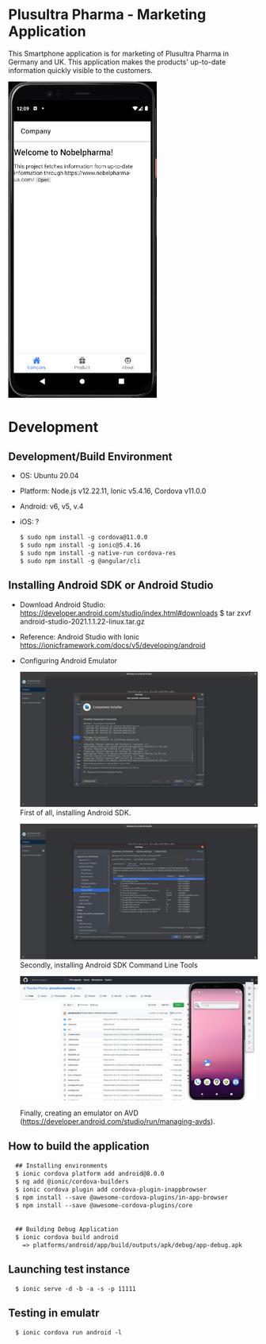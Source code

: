 # Plusultra Pharma - Marketing Application

This Smartphone application is for marketing of Plusultra Pharma in Germany and UK. This application makes the products' up-to-date information quickly visible to the customers.

  ![Application Overview](img/ionic_test.jpg)


# Development
## Development/Build Environment

  * OS: Ubuntu 20.04
  * Platform: Node.js v12.22.11, Ionic v5.4.16, Cordova v11.0.0
  * Android: v6, v5, v.4
  * iOS: ?


        $ sudo npm install -g cordova@11.0.0
        $ sudo npm install -g ionic@5.4.16
        $ sudo npm install -g native-run cordova-res
        $ sudo npm install -g @angular/cli


## Installing Android SDK or Android Studio
* Download Android Studio: https://developer.android.com/studio/index.html#downloads
        $ tar zxvf android-studio-2021.1.1.22-linux.tar.gz

* Reference: Android Studio with Ionic https://ionicframework.com/docs/v5/developing/android

* Configuring Android Emulator

  ![Installing Android SDK](img/android_studio_sdk.jpg)
  First of all, installing Android SDK.
  
  ![Android SDK Cli](img/android_sdk_cli.jpg)
  Secondly, installing Android SDK Command Line Tools

  ![Android Emulator](img/android_emulator.jpg)

  Finally, creating an emulator on AVD (https://developer.android.com/studio/run/managing-avds).

  
## How to build the application

      ## Installing environments
      $ ionic cordova platform add android@8.0.0
      $ ng add @ionic/cordova-builders
      $ ionic cordova plugin add cordova-plugin-inappbrowser
      $ npm install --save @awesome-cordova-plugins/in-app-browser
      $ npm install --save @awesome-cordova-plugins/core
	  

      ## Building Debug Application
      $ ionic cordova build android
        => platforms/android/app/build/outputs/apk/debug/app-debug.apk



## Launching test instance

      $ ionic serve -d -b -a -s -p 11111


## Testing in emulatr
     
	  $ ionic cordova run android -l

